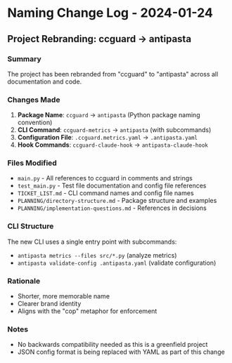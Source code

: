 # Naming Change Log - 2024-01-24

## Project Rebranding: ccguard → antipasta

### Summary
The project has been rebranded from "ccguard" to "antipasta" across all documentation and code.

### Changes Made

1. **Package Name**: `ccguard` → `antipasta` (Python package naming convention)
2. **CLI Command**: `ccguard-metrics` → `antipasta` (with subcommands)
3. **Configuration File**: `.ccguard.metrics.yaml` → `.antipasta.yaml`
4. **Hook Commands**: `ccguard-claude-hook` → `antipasta-claude-hook`

### Files Modified
- `main.py` - All references to ccguard in comments and strings
- `test_main.py` - Test file documentation and config file references
- `TICKET_LIST.md` - CLI command names and config file names
- `PLANNING/directory-structure.md` - Package structure and examples
- `PLANNING/implementation-questions.md` - References in decisions

### CLI Structure
The new CLI uses a single entry point with subcommands:
- `antipasta metrics --files src/*.py` (analyze metrics)
- `antipasta validate-config .antipasta.yaml` (validate configuration)

### Rationale
- Shorter, more memorable name
- Clearer brand identity
- Aligns with the "cop" metaphor for enforcement

### Notes
- No backwards compatibility needed as this is a greenfield project
- JSON config format is being replaced with YAML as part of this change